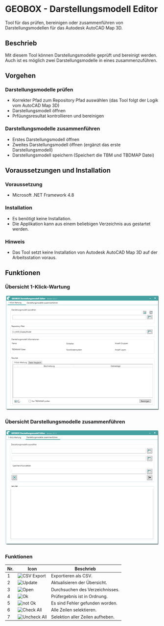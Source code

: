 # GEOBOX - Darstellungsmodell Editor
Tool für das prüfen, bereinigen oder zusammenführen von Darstellungsmodellen für das Autodesk AutoCAD Map 3D.

## Beschrieb
Mit diesem Tool können Darstellungsmodelle geprüft und bereinigt werden. Auch ist es möglich zwei Darstellungsmodelle in eines zusammenzuführen.

## Vorgehen
### Darstellungsmodelle prüfen
- Korrekter Pfad zum Repository Pfad auswählen (das Tool folgt der Logik vom AutoCAD Map 3D)
- Darstellungsmodell öffnen
- Prfüungsresultat kontrollieren und bereinigen
### Darstellungsmodelle zusammenführen
- Erstes Darstellungsmodell öffnen
- Zweites Darstellungsmodell öffnen (ergänzt das erste Darstellungsmodell)
- Darstellungsmodell speichern (Speichert die TBM und TBDMAP Datei)

## Voraussetzungen und Installation
### Voraussetzung
- Microsoft .NET Framework 4.8

### Installation
- Es benötigt keine Installation.
- Die Applikation kann aus einem beliebigen Verzeichnis aus gestartet werden.

### Hinweis
- Das Tool setzt keine Installation von Autodesk AutoCAD Map 3D auf der Arbeitsstation voraus.

## Funktionen
### Übersicht 1-Klick-Wartung
![](_images/oneClickMaintenanceOverview.png)

### Übersicht Darstellungsmodelle zusammenführen
![](_images/mergeDisplayModelOverview.png)

### Funktionen
| Nr. | Icon     | Beschrieb                                        |
|-----|----------|--------------------------------------------------|
| 1   | ![][i1]  | Exportieren als CSV.                             |
| 2   | ![][i2]  | Aktualisieren der Übersicht.                     |
| 3   | ![][i3]  | Durchsuchen des Verzeichnisses.                  |
| 4   | ![][i4]  | Prüfergebnis ist in Ordnung.                     |
| 5   | ![][i5]  | Es sind Fehler gefunden worden.                  |
| 6   | ![][i6]  | Alle Zeilen selektieren.                         |
| 7   | ![][i7]  | Selektion aller Zeilen aufheben.                 |


[i1]:  _images/FileExport_light_024.png "CSV Export"
[i2]:  _images/Refresh_light_024.png "Update"
[i3]:  _images/Open_light_024.png "Open"
[i4]:  _images/gbLogSuccess16.png "Ok"
[i5]:  _images/gbLogError16.png "not Ok"
[i6]:  _images/CheckAll_light_016.png "Check All"
[i7]:  _images/UncheckAll_light_016.png "Uncheck All"
